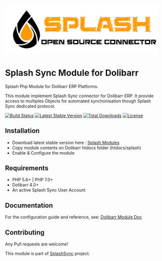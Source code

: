 [![N|Solid](https://github.com/SplashSync/Php-Core/blob/master/Resources/img/fake-image2.jpg)](http://www.splashsync.com)
# Splash Sync Module for Dolibarr
Splash Php Module for Dolibarr ERP Platforms.

This module implement Splash Sync connector for Dolibarr ERP. It provide access to multiples Objects for automated synchonisation though Splash Sync dedicated protocol.

[![Build Status](https://travis-ci.org/SplashSync/Dolibarr.svg?branch=master)](https://travis-ci.org/SplashSync/Dolibarr)
[![Latest Stable Version](https://poser.pugx.org/splash/dolibarr/v/stable)](https://packagist.org/packages/splash/dolibarr)
[![Total Downloads](https://poser.pugx.org/splash/dolibarr/downloads)](https://packagist.org/packages/splash/dolibarr)
[![License](https://poser.pugx.org/splash/dolibarr/license)](https://packagist.org/packages/splash/dolibarr)

## Installation

* Download latest stable version here : [Splash Modules](http://www.splashsync.com/en/modules/)
* Copy module contents on Dolibarr htdocs folder (htdocs/splash) 
* Enable & Configure the module

## Requirements

* PHP 5.6+ | PHP 7.0+
* Dolibarr 4.0+
* An active Splash Sync User Account

## Documentation

For the configuration guide and reference, see: [Dolibarr Module Doc](https://splashsync.github.io/Dolibarr)

## Contributing

Any Pull requests are welcome! 

This module is part of [SplashSync](http://www.splashsync.com) project.
